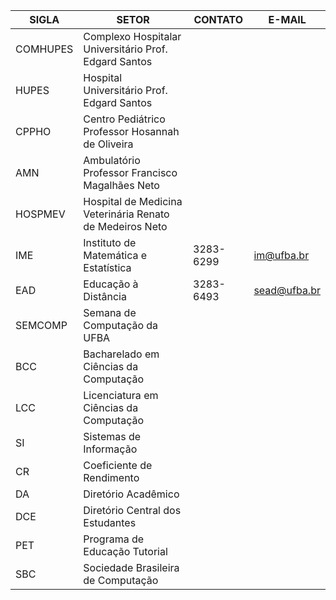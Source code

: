 


SIGLA | SETOR | CONTATO | E-MAIL
------|-------|---------|-------
COMHUPES | Complexo Hospitalar Universitário Prof. Edgard Santos |  |
HUPES | Hospital Universitário Prof. Edgard Santos |  |
CPPHO | Centro Pediátrico Professor Hosannah de Oliveira |  |
AMN | Ambulatório Professor Francisco Magalhães Neto |  |
HOSPMEV | Hospital de Medicina Veterinária Renato de Medeiros Neto |  |
IME |Instituto de Matemática e Estatística | 3283-6299 | im@ufba.br
EAD | Educação à Distância | 3283-6493 | sead@ufba.br
SEMCOMP | Semana de Computação da UFBA |  |  
BCC | Bacharelado em Ciências da Computação |  |
LCC | Licenciatura em Ciências da Computação |  |
SI | Sistemas de Informação |  |
CR | Coeficiente de Rendimento |  |
DA | Diretório Acadêmico |  |
DCE | Diretório Central dos Estudantes |  |
PET | Programa de Educação Tutorial |  |
SBC | Sociedade Brasileira de Computação |  |

